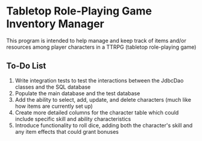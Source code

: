 # Tabletop Role-Playing Game Inventory Manager

This program is intended to help manage and keep track of items and/or resources among player characters in a TTRPG (tabletop role-playing game)

## To-Do List

1. Write integration tests to test the interactions between the JdbcDao classes and the SQL database
2. Populate the main database and the test database
3. Add the ability to select, add, update, and delete characters (much like how items are currently set up)
4. Create more detailed columns for the character table which could include specific skill and ability characteristics
5. Introduce functionality to roll dice, adding both the character's skill and any item effects that could grant bonuses